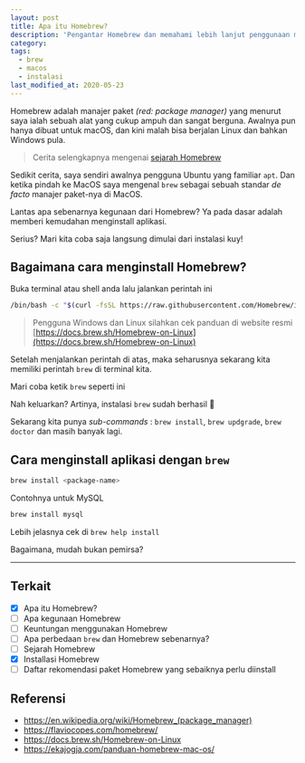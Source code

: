 ```yaml
---
layout: post
title: Apa itu Homebrew?
description: 'Pengantar Homebrew dan memahami lebih lanjut penggunaan manajer paket / package manager secara praktis.'
category:
tags:
  - brew
  - macos
  - instalasi
last_modified_at: 2020-05-23
---
```


Homebrew adalah manajer paket *(red: package manager)* yang menurut saya ialah sebuah alat yang cukup ampuh dan sangat berguna. Awalnya pun hanya dibuat untuk macOS, dan kini malah bisa berjalan Linux dan bahkan Windows pula.

> Cerita selengkapnya mengenai [sejarah Homebrew](#)

Sedikit cerita, saya sendiri awalnya pengguna Ubuntu yang familiar `apt`. Dan ketika pindah ke MacOS saya mengenal `brew` sebagai sebuah standar *de facto* manajer paket-nya di MacOS.

Lantas apa sebenarnya kegunaan dari Homebrew? Ya pada dasar adalah memberi kemudahan menginstall aplikasi.

Serius? Mari kita coba saja langsung dimulai dari instalasi kuy!

## Bagaimana cara menginstall Homebrew?

Buka terminal atau shell anda lalu jalankan perintah ini

```sh
/bin/bash -c "$(curl -fsSL https://raw.githubusercontent.com/Homebrew/install/master/install.sh)"
```

> Pengguna Windows dan Linux silahkan cek panduan di website resmi [https://docs.brew.sh/Homebrew-on-Linux](https://docs.brew.sh/Homebrew-on-Linux)

Setelah menjalankan perintah di atas, maka seharusnya sekarang kita memiliki perintah `brew` di terminal kita.

Mari coba ketik `brew` seperti ini

<amp-img src="/assets/post/homebrew/brew.png" width="900" height="678" layout="responsive" alt="AMP"></amp-img>

Nah keluarkan? Artinya, instalasi `brew` sudah berhasil :tada:

Sekarang kita punya *sub-commands* : `brew install`, `brew updgrade`, `brew doctor` dan masih banyak lagi.

## Cara menginstall aplikasi dengan `brew`


```sh
brew install <package-name>
```

Contohnya untuk MySQL

```sh
brew install mysql
```

Lebih jelasnya cek di `brew help install`

Bagaimana, mudah bukan pemirsa?

***

## Terkait

- [x] Apa itu Homebrew?
- [ ] Apa kegunaan Homebrew
- [ ] Keuntungan menggunakan Homebrew
- [ ] Apa perbedaan `brew` dan Homebrew sebenarnya?
- [ ] Sejarah Homebrew
- [x] Installasi Homebrew
- [ ] Daftar rekomendasi paket Homebrew yang sebaiknya perlu diinstall

## Referensi

* https://en.wikipedia.org/wiki/Homebrew_(package_manager)
* https://flaviocopes.com/homebrew/
* https://docs.brew.sh/Homebrew-on-Linux
* https://ekajogja.com/panduan-homebrew-mac-os/

